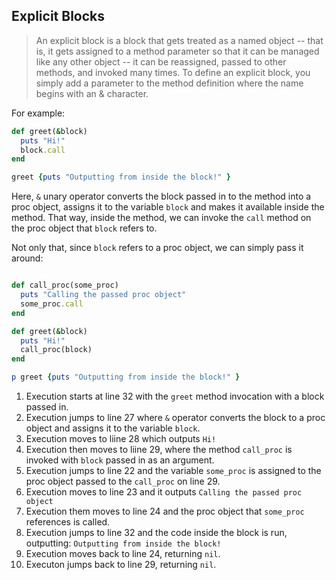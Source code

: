 ## Explicit Blocks

> An explicit block is a block that gets treated as a named object -- that is, it gets assigned to a method parameter so that it can be managed like any other object -- it can be reassigned, passed to other methods, and invoked many times. To define an explicit block, you simply add a parameter to the method definition where the name begins with an & character.

For example:

```ruby
def greet(&block)
  puts "Hi!"
  block.call
end

greet {puts "Outputting from inside the block!" }
```

Here, `&` unary operator converts the block passed in to the method into a proc object, assigns it to the variable `block` and makes it available inside the method. That way, inside the method, we can invoke the `call` method on the proc object that `block` refers to.

Not only that, since `block` refers to a proc object, we can simply pass it around:

```ruby

def call_proc(some_proc)
  puts "Calling the passed proc object"
  some_proc.call
end

def greet(&block)
  puts "Hi!"
  call_proc(block)
end

p greet {puts "Outputting from inside the block!" }
```

1. Execution starts at line 32 with the `greet` method invocation with a block passed in.
2. Execution jumps to line 27 where `&` operator converts the block to a proc object and assigns it to the variable `block`.
3. Execution moves to liine 28 which outputs `Hi!`
4. Execution then moves to liine 29, where the method `call_proc` is invoked with `block` passed in as an argument.
5. Execution jumps to line 22 and the variable `some_proc` is assigned to the proc object passed to the `call_proc` on line 29.
6. Execution moves to line 23 and it outputs `Calling the passed proc object`
7. Execution them moves to line 24 and the proc object that `some_proc` references is called.
8. Execution jumps to line 32  and the code inside the block is run, outputting: `Outputting from inside the block!`
9. Execution moves back to line 24, returning `nil`.
10. Executon jumps back to line 29, returning `nil`.